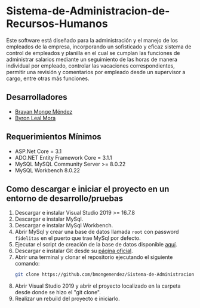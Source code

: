 # Sistema-de-Administracion-de-Recursos-Humanos

Este software está diseñado para la administración y el manejo de los empleados de la empresa, incorporando un sofisticado y eficaz sistema de control de empleados y planilla en el cual se cumplan las funciones de administrar salarios mediante un seguimiento de las horas de manera individual por empleado, controlar las vacaciones correspondientes, permitir una revisión y comentarios por empleado desde un supervisor a cargo, entre otras más funciones.

## Desarrolladores

* [Brayan Monge Méndez](http://github.com/bmongemendez)
* [Byron Leal Mora](http://github.com)

## Requerimientos Mínimos

* ASP.Net Core = 3.1
* ADO.NET Entity Framework Core = 3.1.1
* MySQL MySQL Community Server >= 8.0.22
* MySQL Workbench 8.0.22

## Como descargar e iniciar el proyecto en un entorno de desarrollo/pruebas

1. Descargar e instalar Visual Studio 2019 >= 16.7.8
2. Descargar e instalar MySql.
3. Descargar e instalar MySql Workbench.
4. Abrir MySql y crear una base de datos llamada `root` con password `fidelitas` en el puerto que trae MySql por defecto.
5. Ejecutar el script de creación de la base de datos disponible [aquí](https://github.com/bmongemendez/Sistema-de-Administracion-de-Recursos-Humanos/blob/main/script-sarh-application.sql).
6. Descargar e instalar Git desde su [página oficial](https://git-scm.com/).
7. Abrir una terminal y clonar el repositorio ejecutando el siguiente comando:
   ```sh
   git clone https://github.com/bmongemendez/Sistema-de-Administracion-de-Recursos-Humanos 
   ```
8. Abrir Visual Studio 2019 y abrir el proyecto localizado en la carpeta desde donde se hizo el "git clone".
9. Realizar un rebuild del proyecto e iniciarlo.

